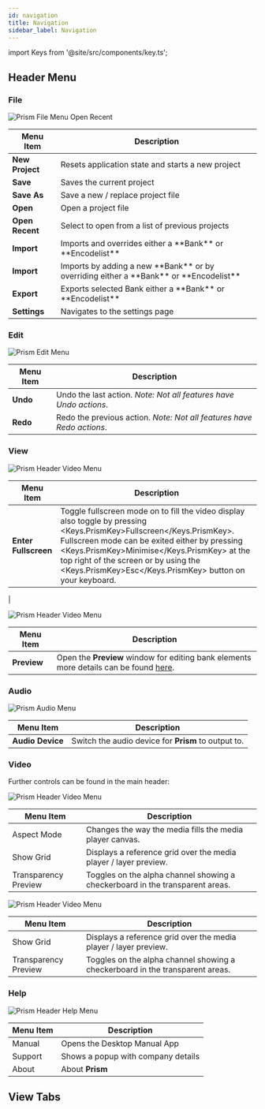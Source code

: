 ```yaml
---
id: navigation
title: Navigation
sidebar_label: Navigation
---
```


import Keys from '@site/src/components/key.ts';

## Header Menu

### File

![Prism File Menu Open Recent](/prismdocs/images/navigation/header-file-recent.png)


<table>
    <thead>
        <tr>
            <th>Menu Item</th>
            <th>Description</th>
        </tr>
    </thead>
    <tbody>
        <tr>
            <td><b>New Project</b></td>
            <td>Resets application state and starts a new project</td>
        </tr>
        <tr>
            <td><b>Save</b></td>
            <td>Saves the current project</td>
        </tr>
        <tr>
            <td><b>Save As</b></td>
            <td>Save a new / replace project file</td>
        </tr>
        <tr>
            <td><b>Open</b></td>
            <td>Open a project file </td>
        </tr>
        <tr>
            <td><b>Open Recent</b></td>
            <td>Select to open from a list of previous projects</td>
        </tr>
        <tr style={{display: (`prism` === 'player' || `prism` === 'zero' ) ? '' : 'none' }}>
            <td><b>Import</b></td>
            <td>Imports and overrides either a **Bank** or **Encodelist**</td>
        </tr>
        <tr style={{display: (`prism` === 'prism' ) ? '' : 'none' }}>
            <td><b>Import</b></td>
            <td>Imports by adding a new **Bank** or by overriding either a **Bank** or **Encodelist**</td>
        </tr>
        <tr>
            <td><b>Export</b></td>
            <td>Exports selected Bank either a **Bank** or **Encodelist**</td>
        </tr>
        <tr >
            <td><b>Settings</b></td>
            <td>Navigates to the settings page</td>
        </tr>
    </tbody>
</table>

### Edit

![Prism Edit Menu](/prismdocs/images/navigation/header-edit.png)

|  Menu Item  |   Description   |
|-------------|-----------------|
|    **Undo**     |  Undo the last action. *Note: Not all features have Undo actions*. |
|    **Redo**    |  Redo the previous action. *Note: Not all features have Redo actions*. |

### View

<div style={{display: (`prism` === 'player') ? '' : 'none'}}>

![Prism Header Video Menu](/prismdocs/images/navigation/player-header-view.png)

|  Menu Item  |   Description   |
|-------------|-----------------|
| **Enter Fullscreen**  | Toggle fullscreen mode on to fill the video display also toggle by pressing <Keys.PrismKey>Fullscreen</Keys.PrismKey>. Fullscreen mode can be exited either by pressing <Keys.PrismKey>Minimise</Keys.PrismKey> at the top right of the screen or by using the <Keys.PrismKey>Esc</Keys.PrismKey> button on your keyboard.
 |

</div>

<div style={{display: (`prism` === 'prism' || `prism` === 'zero' ) ? '' : 'none'}}>

![Prism Header Video Menu](/prismdocs/images/navigation/zero-prism-header-view.png)

|  Menu Item  |   Description   |
|-------------|-----------------|
| **Preview** | Open the **Preview** window for editing bank elements more details can be found [here](../preview).|

</div>


### Audio

![Prism Audio Menu](/prismdocs/images/navigation/header-audio.png)

|  Menu Item   |   Description   |
|--------------|-----------------|
| **Audio Device** | Switch the audio device for **Prism** to output to. |

### Video

Further controls can be found in the main header:

<div style={{display: (`prism` === 'player') ? '' : 'none'}}>

![Prism Header Video Menu](/prismdocs/images/navigation/player-header-video.png)

|  Menu Item  |   Description   |
|-------------|-----------------|
| Aspect Mode |  Changes the way the media fills the media player canvas. |
| Show Grid   | Displays a reference grid over the media player / layer preview. |
| Transparency Preview | Toggles on the alpha channel showing a checkerboard in the transparent areas. |

</div>

<div style={{display: (`prism` === 'prism' || `prism` === 'zero' ) ? '' : 'none'}}>

![Prism Header Video Menu](/prismdocs/images/navigation/zero-prism-header-video.png)

</div>

|  Menu Item  |   Description   |
|-------------|-----------------|
| Show Grid   |   Displays a reference grid over the media player / layer preview. |
| Transparency Preview |  Toggles on the alpha channel showing a checkerboard in the transparent areas. |



### Help

![Prism Header Help Menu](/prismdocs/images/navigation/header-help.png)

| Menu Item | Description |
|-----------|-------------|
| Manual  | Opens the Desktop Manual App |
| Support | Shows a popup with company details |
| About   | About **Prism**

## View Tabs


